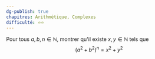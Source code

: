 ```yaml
---
dg-publish: true
chapitres: Arithmétique, Complexes
difficulté: ⭐⭐
---
```


Pour tous $a,b,n\in \mathbb{N}$, montrer qu'il existe $x,y\in \mathbb{N}$ tels que
$$
(a^{2}+b^{2})^{n} = x^{2}+y^{2}
$$
